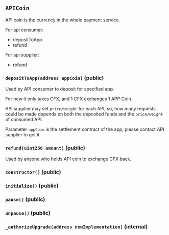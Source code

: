 ## `APICoin`



API coin is the currency in the whole payment service.

For api consumer:
- depositToApp
- refund

For api supplier:
- refund



### `depositToApp(address appCoin)` (public)



Used by API consumer to deposit for specified app.

For now it only takes CFX, and 1 CFX exchanges 1 APP Coin.

API supplier may set `price/weight` for each API, so, how many requests could be made depends on both the deposited funds and
the `price/weight` of consumed API.

Parameter `appCoin` is the settlement contract of the app, please contact API supplier to get it.

### `refund(uint256 amount)` (public)



Used by anyone who holds API coin to exchange CFX back.

### `constructor()` (public)





### `initialize()` (public)





### `pause()` (public)





### `unpause()` (public)





### `_authorizeUpgrade(address newImplementation)` (internal)








